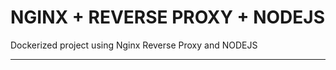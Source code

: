 
# NGINX + REVERSE PROXY + NODEJS

Dockerized project using Nginx Reverse Proxy and NODEJS

-----------------
